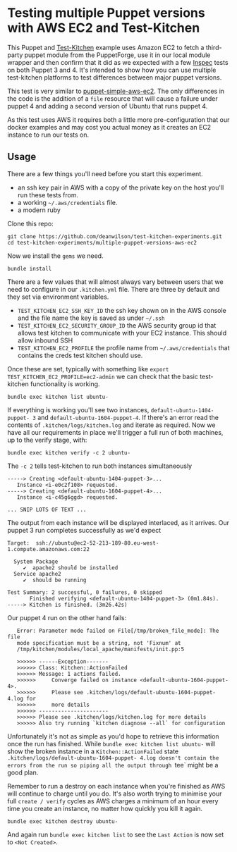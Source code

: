 # Testing multiple Puppet versions with AWS EC2 and Test-Kitchen

This Puppet and [Test-Kitchen](http://kitchen.ci/) example uses Amazon
EC2 to fetch a third-party puppet module from the PuppetForge, use it in
our local module wrapper and then confirm that it did as we expected
with a few [Inspec](http://inspec.io/) tests on both Puppet 3 and 4. It's
intended to show how you can use multiple test-kitchen platforms to test
differences between major puppet versions.

This test is very similar to [puppet-simple-aws-ec2](/puppet-simple-aws-ec2/).
The only differences in the code is the addition of a `file` resource that will
cause a failure under puppet 4 and adding a second version of Ubuntu that runs
puppet 4.

As this test uses AWS it requires both a little more pre-configuration that our
docker examples and may cost you actual money as it creates an EC2 instance to
run our tests on.

## Usage

There are a few things you'll need before you start this experiment.

 * an ssh key pair in AWS with a copy of the private key on the host you'll run
   these tests from.
 * a working `~/.aws/credentials` file.
 * a modern ruby

Clone this repo:

    git clone https://github.com/deanwilson/test-kitchen-experiments.git
    cd test-kitchen-experiments/multiple-puppet-versions-aws-ec2

Now we install the `gems` we need.

    bundle install

There are a few values that will almost always vary between users that we need to configure
in our `.kitchen.yml` file. There are three by default and they set via environment variables.

 * `TEST_KITCHEN_EC2_SSH_KEY_ID` the ssh key shown on in the AWS console and the file name
the key is saved as under `~/.ssh`
 * `TEST_KITCHEN_EC2_SECURITY_GROUP_ID` the AWS security group id that allows test kitchen to communicate with your EC2 instance. This should allow inbound SSH
 * `TEST_KITCHEN_EC2_PROFILE` the profile name from `~/.aws/credentials` that contains the creds test kitchen should use.

Once these are set, typically with something like `export TEST_KITCHEN_EC2_PROFILE=ec2-admin` we can check that the basic test-kitchen functionality is working.

    bundle exec kitchen list ubuntu-

If everything is working you'll see two instances, `default-ubuntu-1404-puppet-
3` and `default-ubuntu-1604-puppet-4`. If there's an error read the
contents of `.kitchen/logs/kitchen.log` and iterate as required. Now we
have all our requirements in place we'll trigger a full run of both machines, up to the
verify stage, with:

    bundle exec kitchen verify -c 2 ubuntu-

The `-c 2` tells test-kitchen to run both instances simultaneously

    -----> Creating <default-ubuntu-1404-puppet-3>...
       Instance <i-e0c2f108> requested.
    -----> Creating <default-ubuntu-1604-puppet-4>...
       Instance <i-c45g6ggd> requested.

    ... SNIP LOTS OF TEXT ...

The output from each instance will be displayed interlaced, as it arrives. Our
puppet 3 run completes successfully as we'd expect

    Target:  ssh://ubuntu@ec2-52-213-189-80.eu-west-1.compute.amazonaws.com:22

      System Package
         ✔  apache2 should be installed
      Service apache2
         ✔  should be running

    Test Summary: 2 successful, 0 failures, 0 skipped
           Finished verifying <default-ubuntu-1404-puppet-3> (0m1.84s).
    -----> Kitchen is finished. (3m26.42s)

Our puppet 4 run on the other hand fails:

       Error: Parameter mode failed on File[/tmp/broken_file_mode]: The file
       mode specification must be a string, not 'Fixnum' at
       /tmp/kitchen/modules/local_apache/manifests/init.pp:5

       >>>>>> ------Exception-------
       >>>>>> Class: Kitchen::ActionFailed
       >>>>>> Message: 1 actions failed.
       >>>>>>     Converge failed on instance <default-ubuntu-1604-puppet-4>.
       >>>>>>     Please see .kitchen/logs/default-ubuntu-1604-puppet-4.log for
       >>>>>>     more details
       >>>>>> ----------------------
       >>>>>> Please see .kitchen/logs/kitchen.log for more details
       >>>>>> Also try running `kitchen diagnose --all` for configuration

Unfortunately it's not as simple as you'd hope to retrieve this
information once the run has finished. While `bundle exec kitchen list
ubuntu-` will show the broken instance in a `Kitchen::ActionFailed`
state `.kitchen/logs/default-ubuntu-1604-puppet-
4.log doesn't contain the errors from the run so piping all the output through `tee` might
be a good plan.

Remember to run a destroy on each instance when you're finished as AWS
will continue to charge until you do. It's also worth trying to
minimise your full `create / verify` cycles as AWS charges a minimum of
an hour every time you create an instance, no matter how quickly you
kill it again.

    bundle exec kitchen destroy ubuntu-

And again run `bundle exec kitchen list` to see the `Last Action` is now
set to `<Not Created>`.
